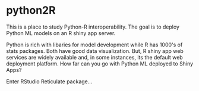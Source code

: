 # python2R
This is a place to study Python-R interoperability. The goal is to deploy Python ML models on an R shiny app server. 

Python is rich with libaries for model development while R has 1000's of stats packages. Both have good data visualization. 
But, R shiny app web services are widely available and, in some instances, its the default web deployment platform.
How far can you go with Python ML deployed to Shiny Apps?

Enter RStudio Reticulate package...
